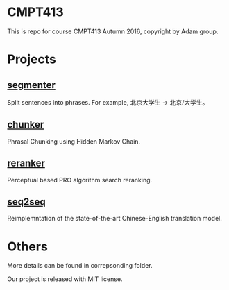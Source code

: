 # CMPT413
This is repo for course CMPT413 Autumn 2016, copyright by Adam group.

# Projects 

## [segmenter](segmenter)
Split sentences into phrases. For example, 北京大学生 -> 北京/大学生。

## [chunker](chunker)
Phrasal Chunking using Hidden Markov Chain.

## [reranker](reranker)
Perceptual based PRO algorithm search reranking.

## [seq2seq](seq2seq)
Reimplemntation of the state-of-the-art Chinese-English translation model.

# Others
More details can be found in correpsonding folder. 

Our project is released with MIT license.
